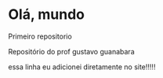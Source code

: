 # Olá, mundo
 Primeiro repositorio

Repositório do prof gustavo guanabara

essa linha eu adicionei diretamente no site!!!!!
